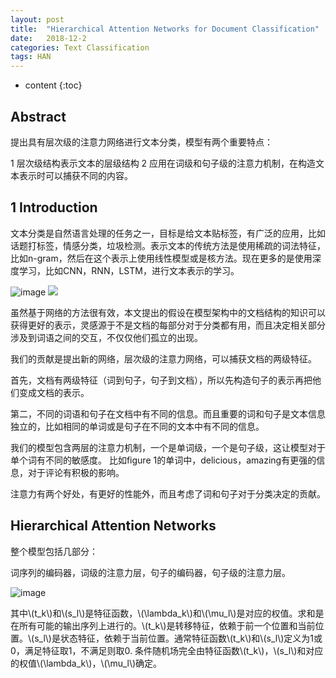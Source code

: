 ```yaml
---
layout: post
title:  "Hierarchical Attention Networks for Document Classification"
date:   2018-12-2
categories: Text Classification
tags: HAN
---
```

* content
{:toc}

## Abstract
提出具有层次级的注意力网络进行文本分类，模型有两个重要特点：

1 层次级结构表示文本的层级结构
2 应用在词级和句子级的注意力机制，在构造文本表示时可以捕获不同的内容。

## 1 Introduction
文本分类是自然语言处理的任务之一，目标是给文本贴标签，有广泛的应用，比如话题打标签，情感分类，垃圾检测。表示文本的传统方法是使用稀疏的词法特征，比如n-gram，然后在这个表示上使用线性模型或是核方法。现在更多的是使用深度学习，比如CNN，RNN，LSTM，进行文本表示的学习。

![image](http://shelleyHLX.github.io/assets/text_classification/han_1.png)
<img src="http://shelleyHLX.github.io/assets/text_classification/han_1.png">

虽然基于网络的方法很有效，本文提出的假设在模型架构中的文档结构的知识可以获得更好的表示，灵感源于不是文档的每部分对于分类都有用，而且决定相关部分涉及到词语之间的交互，不仅仅他们孤立的出现。

我们的贡献是提出新的网络，层次级的注意力网络，可以捕获文档的两级特征。

首先，文档有两级特征（词到句子，句子到文档），所以先构造句子的表示再把他们变成文档的表示。

第二，不同的词语和句子在文档中有不同的信息。而且重要的词和句子是文本信息独立的，比如相同的单词或是句子在不同的文本中有不同的信息。

我们的模型包含两层的注意力机制，一个是单词级，一个是句子级，这让模型对于单个词有不同的敏感度。 比如figure 1的单词中，delicious，amazing有更强的信息，对于评论有积极的影响。

注意力有两个好处，有更好的性能外，而且考虑了词和句子对于分类决定的贡献。

## Hierarchical Attention Networks
整个模型包括几部分：

词序列的编码器，词级的注意力层，句子的编码器，句子级的注意力层。

![image](http://shelleyHLX.github.io/assets/TextClassification/han_2.png)

其中\\(t_k\\)和\\(s_l\\)是特征函数，\\(\lambda_k\\)和\\(\mu_l\\)是对应的权值。求和是在所有可能的输出序列上进行的。\\(t_k\\)是转移特征，依赖于前一个位置和当前位置。\\(s_l\\)是状态特征，依赖于当前位置。通常特征函数\\(t_k\\)和\\(s_l\\)定义为1或0，满足特征取1，不满足则取0. 条件随机场完全由特征函数\\(t_k\\)，\\(s_l\\)和对应的权值\\(\lambda_k\\)，\\(\mu_l\\)确定。

<script type="text/javascript" src="http://cdn.mathjax.org/mathjax/latest/MathJax.js?config=default"></script>
